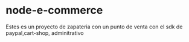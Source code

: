 # node-e-commerce
Estes es un proyecto de zapateria con un punto de venta con el sdk de paypal,cart-shop, adminitrativo
